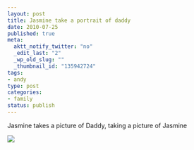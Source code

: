 ```yaml
--- 
layout: post
title: Jasmine take a portrait of daddy
date: 2010-07-25
published: true
meta: 
  aktt_notify_twitter: "no"
  _edit_last: "2"
  _wp_old_slug: ""
  _thumbnail_id: "135942724"
tags: 
- andy
type: post
categories: 
- family
status: publish
---
```

Jasmine takes a picture of Daddy, taking a picture of Jasmine

[![](http://andyeick.com/blog/wp-content/uploads/2010/07/2010-07-04-at-09-26-02-300x300.jpg)](http://andyeick.com/blog/2010/07/25/jasmine-take-a-portrait-of-daddy/andy/)
